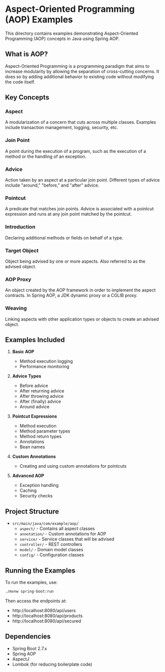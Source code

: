 # Aspect-Oriented Programming (AOP) Examples

This directory contains examples demonstrating Aspect-Oriented Programming (AOP) concepts in Java using Spring AOP.

## What is AOP?

Aspect-Oriented Programming is a programming paradigm that aims to increase modularity by allowing the separation of cross-cutting concerns. It does so by adding additional behavior to existing code without modifying the code itself.

## Key Concepts

### Aspect
A modularization of a concern that cuts across multiple classes. Examples include transaction management, logging, security, etc.

### Join Point
A point during the execution of a program, such as the execution of a method or the handling of an exception.

### Advice
Action taken by an aspect at a particular join point. Different types of advice include "around," "before," and "after" advice.

### Pointcut
A predicate that matches join points. Advice is associated with a pointcut expression and runs at any join point matched by the pointcut.

### Introduction
Declaring additional methods or fields on behalf of a type.

### Target Object
Object being advised by one or more aspects. Also referred to as the advised object.

### AOP Proxy
An object created by the AOP framework in order to implement the aspect contracts. In Spring AOP, a JDK dynamic proxy or a CGLIB proxy.

### Weaving
Linking aspects with other application types or objects to create an advised object.

## Examples Included

1. **Basic AOP**
   - Method execution logging
   - Performance monitoring

2. **Advice Types**
   - Before advice
   - After returning advice
   - After throwing advice
   - After (finally) advice
   - Around advice

3. **Pointcut Expressions**
   - Method execution
   - Method parameter types
   - Method return types
   - Annotations
   - Bean names

4. **Custom Annotations**
   - Creating and using custom annotations for pointcuts

5. **Advanced AOP**
   - Exception handling
   - Caching
   - Security checks

## Project Structure

- `src/main/java/com/example/aop/`
  - `aspect/` - Contains all aspect classes
  - `annotation/` - Custom annotations for AOP
  - `service/` - Service classes that will be advised
  - `controller/` - REST controllers
  - `model/` - Domain model classes
  - `config/` - Configuration classes

## Running the Examples

To run the examples, use:

```bash
./mvnw spring-boot:run
```

Then access the endpoints at:
- http://localhost:8080/api/users
- http://localhost:8080/api/products
- http://localhost:8080/api/secured

## Dependencies

- Spring Boot 2.7.x
- Spring AOP
- AspectJ
- Lombok (for reducing boilerplate code)
